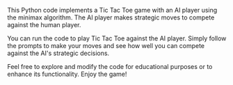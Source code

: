 This Python code implements a Tic Tac Toe game with an AI player using the minimax algorithm. The AI player makes strategic moves to compete against the human player.

You can run the code to play Tic Tac Toe against the AI player. Simply follow the prompts to make your moves and see how well you can compete against the AI's strategic decisions.

Feel free to explore and modify the code for educational purposes or to enhance its functionality. Enjoy the game!
